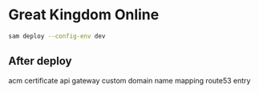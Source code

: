 # Great Kingdom Online

```sh
sam deploy --config-env dev
```

## After deploy

acm certificate
api gateway custom domain name mapping
route53 entry
